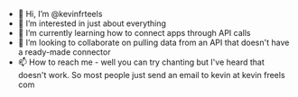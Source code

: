- 👋 Hi, I’m @kevinfrteels
- 👀 I’m interested in just about everything  
- 🌱 I’m currently learning how to connect apps through API calls
- 💞️ I’m looking to collaborate on pulling data from an API that doesn't have a ready-made connector
- 📫 How to reach me  - well you can try chanting but I've heard that doesn't work. So most people just send an email to kevin at kevin freels com

<!---
kevinfrteels/kevinfrteels is a ✨ special ✨ repository because its `README.md` (this file) appears on your GitHub profile.
You can click the Preview link to take a look at your changes.
--->
